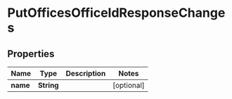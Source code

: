 

# PutOfficesOfficeIdResponseChanges

## Properties

Name | Type | Description | Notes
------------ | ------------- | ------------- | -------------
**name** | **String** |  |  [optional]



